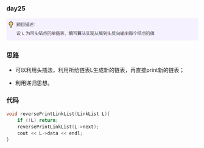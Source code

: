 ### day25

![img.png](img.png)

### 思路

* 可以利用头插法，利用所给链表L生成新的链表，再直接print新的链表；

* 利用递归思想。

### 代码
```c
void reversePrintLinkList(LinkList L){
    if (!L) return;
    reversePrintLinkList(L->next);
    cout << L->data << endl;
}
```